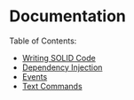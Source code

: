 # Documentation

Table of Contents:
- [Writing SOLID Code](./solid-code.md)
- [Dependency Injection](./di.md)
- [Events](./events.md)
- [Text Commands](./text-commands.md)
